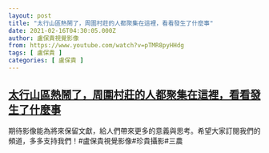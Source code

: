 ```yaml
---
layout: post
title: "太行山區熱鬧了，周圍村莊的人都聚集在這裡，看看發生了什麼事"
date: 2021-02-16T04:30:05.000Z
author: 盧保貴視覺影像
from: https://www.youtube.com/watch?v=pTMR8pyHHdg
tags: [ 盧保貴 ]
categories: [ 盧保貴 ]
---
```

<!--1613449805000-->
[太行山區熱鬧了，周圍村莊的人都聚集在這裡，看看發生了什麼事](https://www.youtube.com/watch?v=pTMR8pyHHdg)
------

<div>
期待影像能為將來保留文獻，給人們帶來更多的意義與思考。希望大家訂閱我們的頻道，多多支持我們！#盧保貴視覺影像#珍貴攝影#三農
</div>

